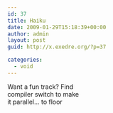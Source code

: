 ```yaml
---
id: 37
title: Haiku
date: 2009-01-29T15:18:39+00:00
author: admin
layout: post
guid: http://x.exedre.org/?p=37

categories:
  - void
---
```

<span class="status_body">Want a fun track? Find<br /> compiler switch to make<br /> it parallel&#8230; to floor</span>
